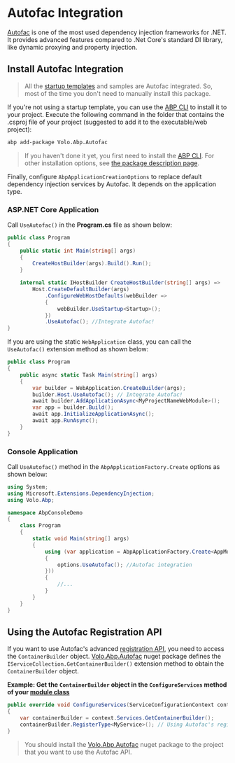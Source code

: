 # Autofac Integration

[Autofac](https://autofac.org/) is one of the most used dependency injection frameworks for .NET. It provides advanced features compared to .Net Core's standard DI library, like dynamic proxying and property injection.

## Install Autofac Integration

> All the [startup templates](../../get-started/index.md) and samples are Autofac integrated. So, most of the time you don't need to manually install this package.

If you're not using a startup template, you can use the [ABP CLI](../../cli/index.md) to install it to your project. Execute the following command in the folder that contains the .csproj file of your project (suggested to add it to the executable/web project):

````bash
abp add-package Volo.Abp.Autofac
````

> If you haven't done it yet, you first need to install the [ABP CLI](../../cli/index.md). For other installation options, see [the package description page](https://abp.io/package-detail/Volo.Abp.Autofac).
>

Finally, configure `AbpApplicationCreationOptions` to replace default dependency injection services by Autofac. It depends on the application type.

### ASP.NET Core Application

Call `UseAutofac()` in the **Program.cs** file as shown below:

````csharp
public class Program
{
    public static int Main(string[] args)
    {
        CreateHostBuilder(args).Build().Run();
    }

    internal static IHostBuilder CreateHostBuilder(string[] args) =>
        Host.CreateDefaultBuilder(args)
            .ConfigureWebHostDefaults(webBuilder =>
            {
                webBuilder.UseStartup<Startup>();
            })
            .UseAutofac(); //Integrate Autofac!
}
````

If you are using the static `WebApplication` class, you can call the `UseAutofac()` extension method as shown below:

````csharp
public class Program
{
    public async static Task Main(string[] args)
    {
        var builder = WebApplication.CreateBuilder(args);
        builder.Host.UseAutofac(); // Integrate Autofac!
        await builder.AddApplicationAsync<MyProjectNameWebModule>();
        var app = builder.Build();
        await app.InitializeApplicationAsync();
        await app.RunAsync();
    }
}
````

### Console Application

Call `UseAutofac()` method in the `AbpApplicationFactory.Create` options as shown below:

````csharp
using System;
using Microsoft.Extensions.DependencyInjection;
using Volo.Abp;

namespace AbpConsoleDemo
{
    class Program
    {
        static void Main(string[] args)
        {
            using (var application = AbpApplicationFactory.Create<AppModule>(options =>
            {
                options.UseAutofac(); //Autofac integration
            }))
            {
                //...
            }
        }
    }
}
````

## Using the Autofac Registration API

If you want to use Autofac's advanced [registration API](https://autofac.readthedocs.io/en/latest/register/registration.html), you need to access the `ContainerBuilder` object. [Volo.Abp.Autofac](https://www.nuget.org/packages/Volo.Abp.Autofac) nuget package defines the `IServiceCollection.GetContainerBuilder()` extension method to obtain the `ContainerBuilder` object.

**Example: Get the `ContainerBuilder` object in the `ConfigureServices` method of your [module class](../architecture/modularity/basics.md)**

````csharp
public override void ConfigureServices(ServiceConfigurationContext context)
{
    var containerBuilder = context.Services.GetContainerBuilder();
    containerBuilder.RegisterType<MyService>(); // Using Autofac's registration API
}
````

> You should install the [Volo.Abp.Autofac](https://www.nuget.org/packages/Volo.Abp.Autofac) nuget package to the project that you want to use the Autofac API.
